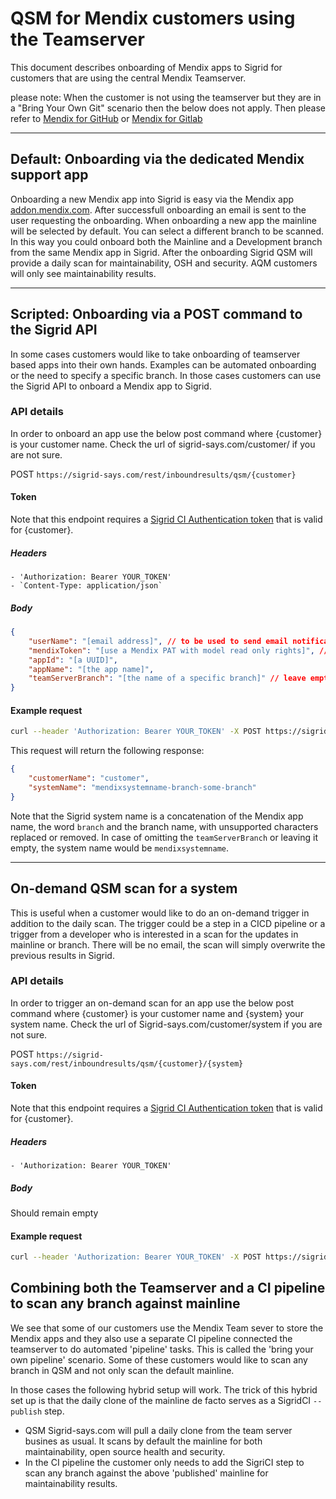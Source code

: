 # QSM for Mendix customers using the Teamserver

This document describes onboarding of Mendix apps to Sigrid for customers that are using the central Mendix Teamserver.

please note: When the customer is not using the teamserver but they are in a "Bring Your Own Git" scenario then the below does not apply. Then please refer to [Mendix for GitHub](mendix-github-actions.md) or [Mendix for Gitlab](mendix-gitlab.md)

---
## Default: Onboarding via the dedicated Mendix support app
Onboarding a new Mendix app into Sigrid is easy via the Mendix app [addon.mendix.com](https://addon.mendix.com). After successfull onboarding an email is sent to the user requesting the onboarding. 
When onboarding a new app the mainline will be selected by default. You can select a different branch to be scanned. In this way you could onboard both the Mainline and a Development branch from the same Mendix app in Sigrid. After the onboarding Sigrid QSM will provide a daily scan for maintainability, OSH and security. AQM customers will only see maintainability results. 

----------

## Scripted: Onboarding via a POST command to the Sigrid API
In some cases customers would like to take onboarding of teamserver based apps into their own hands. Examples can be automated onboarding or the need to specify a specific branch. In those cases customers can use the Sigrid API to onboard a Mendix app to Sigrid. 


### API details 

In order to onboard an app use the below post command where {customer} is your customer name. Check the url of sigrid-says.com/customer/ if you are not sure.

POST `https://sigrid-says.com/rest/inboundresults/qsm/{customer}`

#### Token
Note that this endpoint requires a [Sigrid CI Authentication token](../organization-integration/authentication-tokens.md) that is valid for {customer}. 

##### Headers
    - 'Authorization: Bearer YOUR_TOKEN'
    - `Content-Type: application/json`
##### Body


```json
{
    "userName": "[email address]", // to be used to send email notifications, not relevant for authentication in case of PAT
    "mendixToken": "[use a Mendix PAT with model read only rights]", // You can also update an expired Mendix PAT via the same POST, simply rerun with the new mendixToken
    "appId": "[a UUID]",
    "appName": "[the app name]",
    "teamServerBranch": "[the name of a specific branch]" // leave empty or omit alltogether to use mainline
}
```    

#### Example request
```bash
curl --header 'Authorization: Bearer YOUR_TOKEN' -X POST https://sigrid-says.com/rest/inboundresults/qsm/CUSTOMER -H 'Content-Type: application/json' -d '{ "appId" : "01234567-89ab-cdef-0123-456789abcdef", "appName" : "mendixsystemname", "userName" : "user@sig.eu", "mendixToken" : "123456-abcdef", "teamServerBranch" : "some_branch" }'
```

This request will return the following response:
```json
{
    "customerName": "customer",
    "systemName": "mendixsystemname-branch-some-branch"
}
```

Note that the Sigrid system name is a concatenation of the Mendix app name, the word `branch` and the branch name, with unsupported characters replaced or removed. In case of omitting the `teamServerBranch` or leaving it empty, the system name would be `mendixsystemname`.

---

## On-demand QSM scan for a system
This is useful when a customer would like to do an on-demand trigger in addition to the daily scan. The trigger could be a step in a CICD pipeline or a trigger from a developer who is interested in a scan for the updates in mainline or branch. There will be no email, the scan will simply overwrite the previous results in Sigrid.

### API details

In order to trigger an on-demand scan for an app use the below post command where {customer} is your customer name and {system} your system name. Check the url of Sigrid-says.com/customer/system if you are not sure.

POST `https://sigrid-says.com/rest/inboundresults/qsm/{customer}/{system}`

#### Token
Note that this endpoint requires a [Sigrid CI Authentication token](../organization-integration/authentication-tokens.md) that is valid for {customer}.
##### Headers
    - 'Authorization: Bearer YOUR_TOKEN'
##### Body
Should remain empty
    

#### Example request
```bash
curl --header 'Authorization: Bearer YOUR_TOKEN' -X POST https://sigrid-says.com/rest/inboundresults/qsm/CUSTOMER/SYSTEM
```

## Combining both the Teamserver and a CI pipeline to scan any branch against mainline

We see that some of our customers use the Mendix Team sever to store the Mendix apps and they also use a separate CI pipeline connected the teamserver to do automated 'pipeline' tasks. This is called the 'bring your own pipeline' scenario. Some of these customers would like to scan any branch in QSM and not only scan the default mainline.

In those cases the following hybrid setup will work. The trick of this hybrid set up is that the daily clone of the mainline de facto serves as a SigridCI `--publish` step.

- QSM Sigrid-says.com will pull a daily clone from the team server busines as usual. It scans by default the mainline for both maintainability, open source health and security. 
- In the CI pipeline the customer only needs to add the SigriCI step to scan any branch against the above 'published' mainline for maintainability results.
